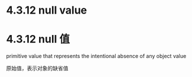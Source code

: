 # 4.3.12 null value

# 4.3.12 null 值

primitive value that represents the intentional absence of any object value

原始值，表示对象的缺省值

